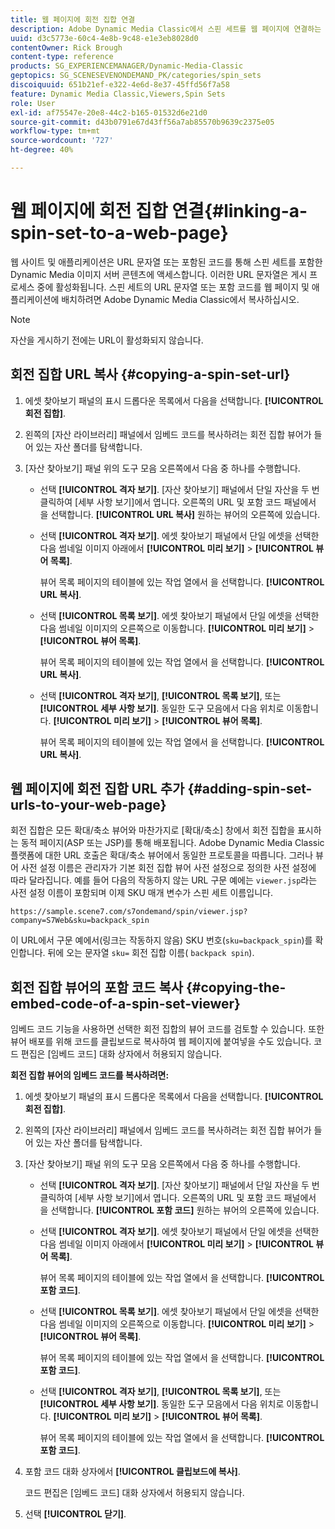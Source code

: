 ```yaml
---
title: 웹 페이지에 회전 집합 연결
description: Adobe Dynamic Media Classic에서 스핀 세트를 웹 페이지에 연결하는 방법을 알아봅니다.
uuid: d3c5773e-60c4-4e8b-9c48-e1e3eb8028d0
contentOwner: Rick Brough
content-type: reference
products: SG_EXPERIENCEMANAGER/Dynamic-Media-Classic
geptopics: SG_SCENESEVENONDEMAND_PK/categories/spin_sets
discoiquuid: 651b21ef-e322-4e6d-8e37-45ffd56f7a58
feature: Dynamic Media Classic,Viewers,Spin Sets
role: User
exl-id: af75547e-20e8-44c2-b165-01532d6e21d0
source-git-commit: d43b0791e67d43ff56a7ab85570b9639c2375e05
workflow-type: tm+mt
source-wordcount: '727'
ht-degree: 40%

---
```


# 웹 페이지에 회전 집합 연결{#linking-a-spin-set-to-a-web-page}

웹 사이트 및 애플리케이션은 URL 문자열 또는 포함된 코드를 통해 스핀 세트를 포함한 Dynamic Media 이미지 서버 콘텐츠에 액세스합니다. 이러한 URL 문자열은 게시 프로세스 중에 활성화됩니다. 스핀 세트의 URL 문자열 또는 포함 코드를 웹 페이지 및 애플리케이션에 배치하려면 Adobe Dynamic Media Classic에서 복사하십시오.

>[!NOTE]
>
>자산을 게시하기 전에는 URL이 활성화되지 않습니다.

## 회전 집합 URL 복사 {#copying-a-spin-set-url}

1. 에셋 찾아보기 패널의 표시 드롭다운 목록에서 다음을 선택합니다. **[!UICONTROL 회전 집합]**.
1. 왼쪽의 [자산 라이브러리] 패널에서 임베드 코드를 복사하려는 회전 집합 뷰어가 들어 있는 자산 폴더를 탐색합니다.
1. [자산 찾아보기] 패널 위의 도구 모음 오른쪽에서 다음 중 하나를 수행합니다.

   * 선택 **[!UICONTROL 격자 보기]**. [자산 찾아보기] 패널에서 단일 자산을 두 번 클릭하여 [세부 사항 보기]에서 엽니다. 오른쪽의 URL 및 포함 코드 패널에서 을 선택합니다. **[!UICONTROL URL 복사]** 원하는 뷰어의 오른쪽에 있습니다.
   * 선택 **[!UICONTROL 격자 보기]**. 에셋 찾아보기 패널에서 단일 에셋을 선택한 다음 썸네일 이미지 아래에서 **[!UICONTROL 미리 보기]** > **[!UICONTROL 뷰어 목록]**.

      뷰어 목록 페이지의 테이블에 있는 작업 열에서 을 선택합니다. **[!UICONTROL URL 복사]**.

   * 선택 **[!UICONTROL 목록 보기]**. 에셋 찾아보기 패널에서 단일 에셋을 선택한 다음 썸네일 이미지의 오른쪽으로 이동합니다. **[!UICONTROL 미리 보기]** > **[!UICONTROL 뷰어 목록]**.

      뷰어 목록 페이지의 테이블에 있는 작업 열에서 을 선택합니다. **[!UICONTROL URL 복사]**.

   * 선택 **[!UICONTROL 격자 보기]**, **[!UICONTROL 목록 보기]**, 또는 **[!UICONTROL 세부 사항 보기]**. 동일한 도구 모음에서 다음 위치로 이동합니다. **[!UICONTROL 미리 보기]** > **[!UICONTROL 뷰어 목록]**.

      뷰어 목록 페이지의 테이블에 있는 작업 열에서 을 선택합니다. **[!UICONTROL URL 복사]**.

## 웹 페이지에 회전 집합 URL 추가 {#adding-spin-set-urls-to-your-web-page}

회전 집합은 모든 확대/축소 뷰어와 마찬가지로 [확대/축소] 창에서 회전 집합을 표시하는 동적 페이지(ASP 또는 JSP)를 통해 배포됩니다. Adobe Dynamic Media Classic 플랫폼에 대한 URL 호출은 확대/축소 뷰어에서 동일한 프로토콜을 따릅니다. 그러나 뷰어 사전 설정 이름은 관리자가 기본 회전 집합 뷰어 사전 설정으로 정의한 사전 설정에 따라 달라집니다. 예를 들어 다음의 작동하지 않는 URL 구문 예에는 `viewer.jsp`라는 사전 설정 이름이 포함되며 이제 SKU 매개 변수가 스핀 세트 이름입니다.

```as3
https://sample.scene7.com/s7ondemand/spin/viewer.jsp?company=S7Web&sku=backpack_spin
```

이 URL에서 구문 예에서(링크는 작동하지 않음) SKU 번호(`sku=backpack_spin`)를 확인합니다. 뒤에 오는 문자열 `sku=` 회전 집합 이름( `backpack spin`).

## 회전 집합 뷰어의 포함 코드 복사 {#copying-the-embed-code-of-a-spin-set-viewer}

임베드 코드 기능을 사용하면 선택한 회전 집합의 뷰어 코드를 검토할 수 있습니다. 또한 뷰어 배포를 위해 코드를 클립보드로 복사하여 웹 페이지에 붙여넣을 수도 있습니다. 코드 편집은 [임베드 코드] 대화 상자에서 허용되지 않습니다.

**회전 집합 뷰어의 임베드 코드를 복사하려면:**

1. 에셋 찾아보기 패널의 표시 드롭다운 목록에서 다음을 선택합니다. **[!UICONTROL 회전 집합]**.
1. 왼쪽의 [자산 라이브러리] 패널에서 임베드 코드를 복사하려는 회전 집합 뷰어가 들어 있는 자산 폴더를 탐색합니다.
1. [자산 찾아보기] 패널 위의 도구 모음 오른쪽에서 다음 중 하나를 수행합니다.

   * 선택 **[!UICONTROL 격자 보기]**. [자산 찾아보기] 패널에서 단일 자산을 두 번 클릭하여 [세부 사항 보기]에서 엽니다. 오른쪽의 URL 및 포함 코드 패널에서 을 선택합니다. **[!UICONTROL 포함 코드]** 원하는 뷰어의 오른쪽에 있습니다.
   * 선택 **[!UICONTROL 격자 보기]**. 에셋 찾아보기 패널에서 단일 에셋을 선택한 다음 썸네일 이미지 아래에서 **[!UICONTROL 미리 보기]** > **[!UICONTROL 뷰어 목록]**.

      뷰어 목록 페이지의 테이블에 있는 작업 열에서 을 선택합니다. **[!UICONTROL 포함 코드]**.

   * 선택 **[!UICONTROL 목록 보기]**. 에셋 찾아보기 패널에서 단일 에셋을 선택한 다음 썸네일 이미지의 오른쪽으로 이동합니다. **[!UICONTROL 미리 보기]** > **[!UICONTROL 뷰어 목록]**.

      뷰어 목록 페이지의 테이블에 있는 작업 열에서 을 선택합니다. **[!UICONTROL 포함 코드]**.

   * 선택 **[!UICONTROL 격자 보기]**, **[!UICONTROL 목록 보기]**, 또는 **[!UICONTROL 세부 사항 보기]**. 동일한 도구 모음에서 다음 위치로 이동합니다. **[!UICONTROL 미리 보기]** > **[!UICONTROL 뷰어 목록]**.

      뷰어 목록 페이지의 테이블에 있는 작업 열에서 을 선택합니다. **[!UICONTROL 포함 코드]**.

1. 포함 코드 대화 상자에서 **[!UICONTROL 클립보드에 복사]**.

   코드 편집은 [임베드 코드] 대화 상자에서 허용되지 않습니다.

1. 선택 **[!UICONTROL 닫기]**.

